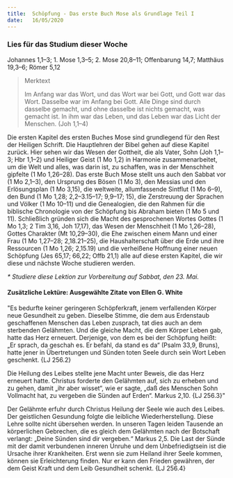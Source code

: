 ```yaml
---
title:  Schöpfung - Das erste Buch Mose als Grundlage Teil I
date:   16/05/2020
---
```


### Lies für das Studium dieser Woche
Johannes 1,1–3; 1. Mose 1,3–5; 2. Mose 20,8–11; Offenbarung 14,7; Matthäus 19,3–6; Römer 5,12

> <p>Merktext</p>
> Im Anfang war das Wort, und das Wort war bei Gott, und Gott war das Wort. Dasselbe war im Anfang bei Gott. Alle Dinge sind durch dasselbe gemacht, und ohne dasselbe ist nichts gemacht, was gemacht ist. In ihm war das Leben, und das Leben war das Licht der Menschen. (Joh 1,1–4)

Die ersten Kapitel des ersten Buches Mose sind grundlegend für den Rest der Heiligen Schrift. Die Hauptlehren der Bibel gehen auf diese Kapitel zurück. Hier sehen wir das Wesen der Gottheit, die als Vater, Sohn (Joh 1,1–3; Hbr 1,1–2) und Heiliger Geist (1 Mo 1,2) in Harmonie zusammenarbeitet, um die Welt und alles, was darin ist, zu schaffen, was in der Menschheit gipfelte (1 Mo 1,26–28). Das erste Buch Mose stellt uns auch den Sabbat vor (1 Mo 2,1–3), den Ursprung des Bösen (1 Mo 3), den Messias und den Erlösungsplan (1 Mo 3,15), die weltweite, allumfassende Sintflut (1 Mo 6–9), den Bund (1 Mo 1,28; 2,2–3.15–17; 9,9–17; 15), die Zerstreuung der Sprachen und Völker (1 Mo 10–11) und die Genealogien, die den Rahmen für die biblische Chronologie von der Schöpfung bis Abraham bieten (1 Mo 5 und 11). Schließlich gründen sich die Macht des gesprochenen Wortes Gottes (1 Mo 1,3; 2 Tim 3,16, Joh 17,17), das Wesen der Menschheit (1 Mo 1,26–28), Gottes Charakter (Mt 10,29–30), die Ehe zwischen einem Mann und einer Frau (1 Mo 1,27–28; 2,18.21–25), die Haushalterschaft über die Erde und ihre Ressourcen (1 Mo 1,26; 2,15.19) und die verheißene Hoffnung einer neuen Schöpfung (Jes 65,17; 66,22; Offb 21,1) alle auf diese ersten Kapitel, die wir diese und nächste Woche studieren werden.

_* Studiere diese Lektion zur Vorbereitung auf Sabbat, den 23. Mai._

#### Zusätzliche Lektüre: Ausgewählte Zitate von Ellen G. White

"Es bedurfte keiner geringeren Schöpferkraft, jenem verfallenden Körper neue Gesundheit zu geben. Dieselbe Stimme, die dem aus Erdenstaub geschaffenen Menschen das Leben zusprach, tat dies auch an dem sterbenden Gelähmten. Und die gleiche Macht, die dem Körper Leben gab, hatte das Herz erneuert. Derjenige, von dem es bei der Schöpfung heißt: „Er sprach, da geschah es. Er befahl, da stand es da“ (Psalm 33,9, Bruns), hatte jener in Übertretungen und Sünden toten Seele durch sein Wort Leben geschenkt. {LJ 256.2}

Die Heilung des Leibes stellte jene Macht unter Beweis, die das Herz erneuert hatte. Christus forderte den Gelähmten auf, sich zu erheben und zu gehen, damit „ihr aber wisset“, wie er sagte, „daß des Menschen Sohn Vollmacht hat, zu vergeben die Sünden auf Erden“. Markus 2,10. {LJ 256.3}"

Der Gelähmte erfuhr durch Christus Heilung der Seele wie auch des Leibes. Der geistlichen Gesundung folgte die leibliche Wiederherstellung. Diese Lehre sollte nicht übersehen werden. In unseren Tagen leiden Tausende an körperlichen Gebrechen, die es gleich dem Gelähmten nach der Botschaft verlangt: „Deine Sünden sind dir vergeben.“ Markus 2,5. Die Last der Sünde mit der damit verbundenen inneren Unruhe und dem Unbefriedigtsein ist die Ursache ihrer Krankheiten. Erst wenn sie zum Heiland ihrer Seele kommen, können sie Erleichterung finden. Nur er kann den Frieden gewähren, der dem Geist Kraft und dem Leib Gesundheit schenkt. {LJ 256.4}